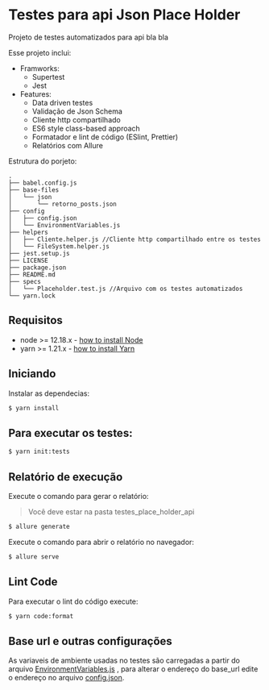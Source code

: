 # Testes para api Json Place Holder

Projeto de testes automatizados para api bla bla

Esse projeto inclui:
- Framworks:
    - Supertest
    - Jest
- Features:
    - Data driven testes
    - Validação de Json Schema
    - Cliente http compartilhado 
    - ES6 style class-based approach
    - Formatador e lint de código (ESlint, Prettier)
    - Relatórios com Allure

Estrutura do porjeto:
```
.
├── babel.config.js
├── base-files
│   └── json
│       └── retorno_posts.json
├── config
│   ├── config.json
│   └── EnvironmentVariables.js
├── helpers
│   ├── Cliente.helper.js //Cliente http compartilhado entre os testes
│   └── FileSystem.helper.js
├── jest.setup.js
├── LICENSE
├── package.json
├── README.md
├── specs
│   └── Placeholder.test.js //Arquivo com os testes automatizados
└── yarn.lock
```
    
## Requisitos
- node >= 12.18.x - [how to install Node](https://nodejs.org/en/download/)
- yarn >= 1.21.x - [how to install Yarn](https://yarnpkg.com/en/docs/install#debian-stable)

## Iniciando
Instalar as dependecias:

```bash
$ yarn install
```

## Para executar os testes:
```bash
$ yarn init:tests
```

## Relatório de execução
Execute o comando para gerar o relatório:
> Você deve estar na pasta testes_place_holder_api
```bash
$ allure generate
```

Execute o comando para abrir o relatório no navegador:

```bash
$ allure serve
```

## Lint Code
Para executar o lint do código execute:

```bash
$ yarn code:format
```

## Base url e outras configurações
As variaveis de ambiente usadas no testes são carregadas a partir do arquivo [EnvironmentVariables.js](https://github.com/Schveitzer/api-tests-supertest-jest/blob/master/config/EnvironmentVariables.js) , para alterar o endereço do base_url edite o endereço no arquivo [config.json](https://github.com/Schveitzer/api-tests-supertest-jest/blob/master/config/config.json).

